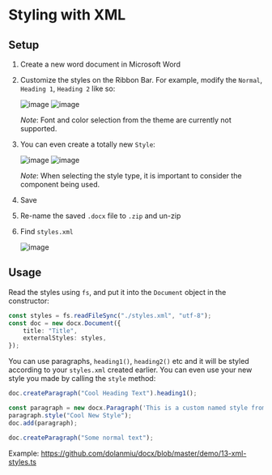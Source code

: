 # Styling with XML

## Setup

1.  Create a new word document in Microsoft Word
2.  Customize the styles on the Ribbon Bar.
    For example, modify the `Normal`, `Heading 1`, `Heading 2` like so:

    ![image](https://user-images.githubusercontent.com/2917613/41195113-65edebfa-6c1f-11e8-97b4-77de2d60044a.png)
    ![image](https://user-images.githubusercontent.com/2917613/41195126-ca99c36c-6c1f-11e8-9e58-19e5f69b3b87.png)

    *Note*: Font and color selection from the theme are currently not supported.

3.  You can even create a totally new `Style`:

    ![image](https://user-images.githubusercontent.com/2917613/41195135-f0f7862a-6c1f-11e8-8be4-dd6d8fe5be03.png)
    ![image](https://user-images.githubusercontent.com/2917613/41195139-0ec52130-6c20-11e8-8fae-f6b44b43fdf8.png)

    *Note*: When selecting the style type, it is important to consider the component being used.


4.  Save
5.  Re-name the saved `.docx` file to `.zip` and un-zip
6.  Find `styles.xml`

    ![image](https://user-images.githubusercontent.com/2917613/41195178-bb9ba9c4-6c20-11e8-850e-a7a6ada9a2f6.png)

## Usage

Read the styles using `fs`, and put it into the `Document` object in the constructor:

```ts
const styles = fs.readFileSync("./styles.xml", "utf-8");
const doc = new docx.Document({
    title: "Title",
    externalStyles: styles,
});
```

You can use paragraphs, `heading1()`, `heading2()` etc and it will be styled according to your `styles.xml` created earlier. You can even use your new style you made by calling the `style` method:

```ts
doc.createParagraph("Cool Heading Text").heading1();

const paragraph = new docx.Paragraph('This is a custom named style from the template "Cool New Style"');
paragraph.style("Cool New Style");
doc.add(paragraph);

doc.createParagraph("Some normal text");
```

Example: https://github.com/dolanmiu/docx/blob/master/demo/13-xml-styles.ts
